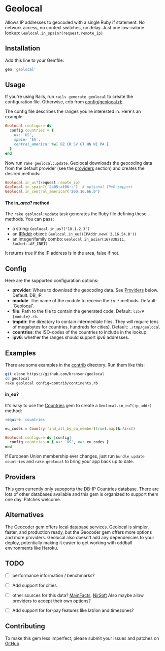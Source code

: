 # Geolocal

Allows IP addresses to geocoded with a single Ruby if statement.
No network access, no context switches, no delay.  Just one low-calorie lookup:
`Geolocal.in_spain?(request.remote_ip)`

## Installation

Add this line to your Gemfile:

```ruby
gem 'geolocal'
```


## Usage

If you're using Rails, run `rails generate geolocal` to create the configuration file.
Otherwise, crib from [config/geolocal.rb](https://github.com/bronson/geolocal/tree/master/config/geolocal.rb).

The config file describes the ranges you're interested in.
Here's an example:

```ruby
Geolocal.configure do
  config.countries = {
    us: 'US',
    spain: 'ES',
    central_america: %w[ BZ CR SV GT HN NI PA ]
  }
end
```

Now run `rake geolocal:update`.  Geolocal downloads the geocoding data
from the default provider (see the [providers](#providers) section) and
creates the desired methods:

```ruby
Geolocal.in_us?(request.remote_ip)
Geolocal.in_spain?('2a05:af06::')  # optional IPv6 support
Geolocal.in_central_america?('200.16.66.0')
```

#### The in\_*area*? method

The `rake geolocal:update` task generates the Ruby file defining these methods.  You can pass:
* a string: `Geolocal.in_us?("10.1.2.3")`
* an [IPAddr](http://www.ruby-doc.org/stdlib-2.2.0/libdoc/ipaddr/rdoc/IPAddr.html) object:
  `Geolocal.in_eu?(IPAddr.new('2.16.54.0'))`
* an integer/family combo: `Geolocal.in_asia?(167838211, Socket::AF_INET)`

It returns true if the IP address is in the area, false if not.

## Config

Here are the supported configuration options:

* **provider**: Where to download the geocoding data.  See [Providers](#providers) below.  Default: DB_IP.
* **module**: The name of the module to receive the `in_*` methods.  Default: 'Geolocal'.
* **file**: Path to the file to contain the generated code.  Default: `lib/#{module}.rb`.
* **tmpdir**: the directory to contain intermediate files.  They will require tens of megabytes
  for countries, hundreds for cities).  Default: `./tmp/geolocal`
* **countries**: the ISO-codes of the countries to include in the lookup.
* **ipv6**: whether the ranges should support ipv6 addresses.


## Examples

There are some examples in the [contrib](https://github.com/bronson/geolocal/tree/master/contrib) directory.
Run them like this:

```sh
git clone https://github.com/bronson/geolocal
cd geolocal
rake geolocal config=contrib/continents.rb
```


#### in_eu?

It's easy to use the [Countries](https://github.com/hexorx/countries) gem
to create a `Geolocal.in_eu?(ip_addr)` method:

```ruby
require 'countries'

eu_codes = Country.find_all_by_eu_member(true).map(&:first)

Geolocal.configure do |config|
  config.countries = { us: 'US', eu: eu_codes }
end
```

If European Union membership ever changes, just run `bundle update countries`
and `rake geolocal` to bring your app back up to date.



## Providers

This gem currently only supoports the [DB-IP](https://db-ip.com/about/) Countries database.
There are lots of other databases available and this gem is organized to support them one day.
Patches welcome.


## Alternatives

The [Geocoder gem](https://github.com/alexreisner/geocoder) offers
[local database services](https://github.com/alexreisner/geocoder#ip-address-local-database-services).
Geolocal is simpler, faster, and production ready, but the Geocoder gem offers more options and more providers.
Geolocal also doesn't add any dependencies to your deploy, potentially making it easier to get working with oddball
environments like Heroku.


## TODO

- [ ] performance information / benchmarks?
- [ ] Add support for cities
- [ ] other sources for this data? [MainFacts](http://mainfacts.com/ip-address-space-addresses), [NirSoft](http://www.nirsoft.net/countryip/)
      Also maybe allow providers to accept their own options?
- [ ] Add support for for-pay features like lat/lon and timezones?


## Contributing

To make this gem less imperfect, please submit your issues and patches on
[GitHub](https://github.com/bronson/geolocal/).
